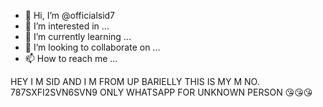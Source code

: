 - 👋 Hi, I’m @officialsid7
- 👀 I’m interested in ...
- 🌱 I’m currently learning ...
- 💞️ I’m looking to collaborate on ...
- 📫 How to reach me ...

<!---
officialsid7/officialsid7 is a ✨ special ✨ repository because its `README.md` (this file) appears on your GitHub profile.
You can click the Preview link to take a look at your changes.
--->
HEY I M SID AND I M FROM UP BARIELLY 
THIS IS MY M NO. 787SXFI2SVN6SVN9
ONLY WHATSAPP FOR UNKNOWN PERSON 😘😘😘
